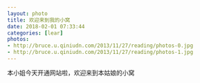 ```yaml
---
layout: photo
title: 欢迎来到我的小窝
date: 2018-02-01 07:33:44
categories: [lear]
photos:
- http://bruce.u.qiniudn.com/2013/11/27/reading/photos-0.jpg
- http://bruce.u.qiniudn.com/2013/11/27/reading/photos-1.jpg
---
```

本小姐今天开通网站啦，欢迎来到本姑娘的小窝
